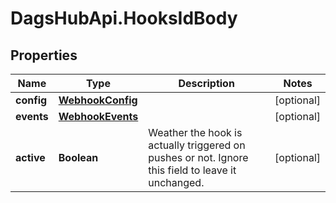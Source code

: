 # DagsHubApi.HooksIdBody

## Properties
Name | Type | Description | Notes
------------ | ------------- | ------------- | -------------
**config** | [**WebhookConfig**](WebhookConfig.md) |  | [optional] 
**events** | [**WebhookEvents**](WebhookEvents.md) |  | [optional] 
**active** | **Boolean** | Weather the hook is actually triggered on pushes or not. Ignore this field to leave it unchanged. | [optional] 
